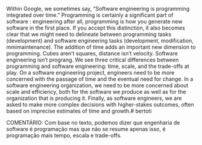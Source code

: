Within Google, we sometimes say, “Software engineering is programming integrated over time.” Programming is certainly a significant part of software : engineering after all, programming is how you generate new software in the first place. If you accept this distinction, it also becomes clear that we might need to delineate between programming tasks (development) and software engineering tasks (development, modification, mmimaintenance). The addition of time adds an important new dimension to programming. Cubes aren’t squares, distance isn’t velocity. Software engineering isn’t prograng. We see three critical differences between programming and software engineering: time, scale, and the trade-offs at play. On a software engineering project, engineers need to be more concerned with the passage of time and the eventual need for change. In a software engineering organization, we need to be more concerned about scale and efficiency, both for the software we produce as well as for the organization that is producing it. Finally, as software engineers, we are asked to make more complex decisions with higher-stakes outcomes, often based on imprecise estimates of time and growth.# bertoti

COMENTÁRIO:
 Com base no texto, podemos dizer que engenharia de software é programação mas que não se resume apenas isso, é programação mais tempo, escala e trade-offs.  
